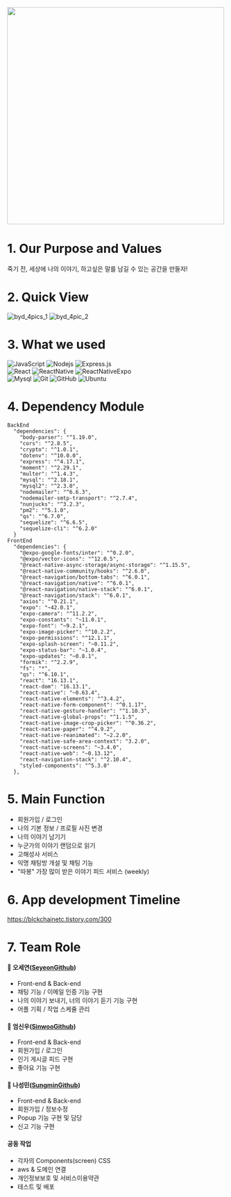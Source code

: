 <img src="https://user-images.githubusercontent.com/82620945/131205045-7427ca57-fc84-4454-a4e3-7d7ba539a959.jpg" width="500">

# 1. Our Purpose and Values 
죽기 전, 세상에 나의 이야기, 하고싶은 말를 남길 수 있는 공간을 만들자!


# 2. Quick View 



![byd_4pics_1](https://user-images.githubusercontent.com/82620945/131205965-3ac23a4d-51b1-4e94-8c90-3953535fada8.jpg)
![byd_4pic_2](https://user-images.githubusercontent.com/82620945/131205967-5dd60db5-45cd-4a12-8f5e-a19eeda5f547.jpg)


# 3. What we used 
![JavaScript](https://img.shields.io/badge/-JavaScript-black?style=round-square&logo=javascript)
![Nodejs](https://img.shields.io/badge/-Nodejs-black?style=round-square&logo=Node.js)
![Express.js](https://img.shields.io/badge/-Express-black?style=round-square&logo=expressjs)
<br/>
![React](https://img.shields.io/badge/-React-black?style=round-square&logo=react)
![ReactNative](https://img.shields.io/badge/-ReactNative-black?style=round-square&logo=react)
![ReactNativeExpo](https://img.shields.io/badge/-ReactNativeExpo-black?style=round-square&logo=expo)
<br/>
![Mysql](https://img.shields.io/badge/-Mysql-black?style=round-square&logo=Mysql)
![Git](https://img.shields.io/badge/-Git-black?style=round-square&logo=git)
![GitHub](https://img.shields.io/badge/-GitHub-black?style=round-square&logo=github)
![Ubuntu](https://img.shields.io/badge/-Ubuntu-black?style=round-square&logo=ubuntu)

# 4. Dependency Module 
```
BackEnd
  "dependencies": {
    "body-parser": "^1.19.0",
    "cors": "^2.8.5",
    "crypto": "^1.0.1",
    "dotenv": "^10.0.0",
    "express": "^4.17.1",
    "moment": "^2.29.1",
    "multer": "^1.4.3",
    "mysql": "^2.18.1",
    "mysql2": "^2.3.0",
    "nodemailer": "^6.6.3",
    "nodemailer-smtp-transport": "^2.7.4",
    "nunjucks": "^3.2.3",
    "pm2": "^5.1.0",
    "qs": "^6.7.0",
    "sequelize": "^6.6.5",
    "sequelize-cli": "^6.2.0"
  }
FrontEnd
  "dependencies": {
    "@expo-google-fonts/inter": "^0.2.0",
    "@expo/vector-icons": "^12.0.5",
    "@react-native-async-storage/async-storage": "^1.15.5",
    "@react-native-community/hooks": "^2.6.0",
    "@react-navigation/bottom-tabs": "^6.0.1",
    "@react-navigation/native": "^6.0.1",
    "@react-navigation/native-stack": "^6.0.1",
    "@react-navigation/stack": "^6.0.1",
    "axios": "^0.21.1",
    "expo": "~42.0.1",
    "expo-camera": "^11.2.2",
    "expo-constants": "~11.0.1",
    "expo-font": "~9.2.1",
    "expo-image-picker": "^10.2.2",
    "expo-permissions": "^12.1.1",
    "expo-splash-screen": "~0.11.2",
    "expo-status-bar": "~1.0.4",
    "expo-updates": "~0.8.1",
    "formik": "^2.2.9",
    "fs": "*",
    "qs": "^6.10.1",
    "react": "16.13.1",
    "react-dom": "16.13.1",
    "react-native": "~0.63.4",
    "react-native-elements": "^3.4.2",
    "react-native-form-component": "^0.1.17",
    "react-native-gesture-handler": "^1.10.3",
    "react-native-global-props": "^1.1.5",
    "react-native-image-crop-picker": "^0.36.2",
    "react-native-paper": "^4.9.2",
    "react-native-reanimated": "~2.2.0",
    "react-native-safe-area-context": "3.2.0",
    "react-native-screens": "~3.4.0",
    "react-native-web": "~0.13.12",
    "react-navigation-stack": "^2.10.4",
    "styled-components": "^5.3.0"
  },
```

# 5. Main Function 
* 회원가입 / 로그인 
* 나의 기본 정보 / 프로필 사진 변경 
* 나의 이야기 남기기 
* 누군가의 이야기 랜덤으로 읽기
* 고해성사 서비스 
* 익명 채팅방 개설 및 채팅 기능 
* "따봉" 가장 많이 받은 이야기 피드 서비스 (weekly)

# 6. App development Timeline 
https://blckchainetc.tistory.com/300

# 7. Team Role 
#### 🥑 오세연(<a href="https://github.com/ohse-emily">SeyeonGithub</a>)
* Front-end & Back-end 
* 채팅 기능 / 이메일 인증 기능 구현 
* 나의 이야기 보내기, 너의 이야기 듣기 기능 구현 
* 어플 기획 / 작업 스케쥴 관리  


#### 🥝 엄신우(<a href="https://github.com/dfassf">SinwooGithub</a>)
* Front-end & Back-end 
* 회원가입 / 로그인
* 인기 게시글 피드 구현
* 좋아요 기능 구현 


#### 🍏 나성민(<a href="https://github.com/Naseongmin07">SungminGithub</a>)
* Front-end & Back-end 
* 회원가입 / 정보수정 
* Popup 기능 구현 및 담당
* 신고 기능 구현 


 

#### 공동 작업
* 각자의 Components(screen) CSS 
* aws & 도메인 연결
* 개인정보보호 및 서비스이용약관  
* 테스트 및 배포 


